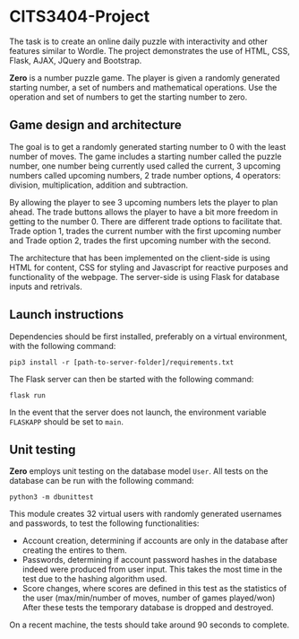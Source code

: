 # CITS3404-Project

The task is to create an online daily puzzle with interactivity and other features similar to Wordle. The project demonstrates the use of HTML, CSS, Flask, AJAX, JQuery and Bootstrap.

**Zero** is a number puzzle game. The player is given a randomly generated starting number, a set of numbers and mathematical operations. Use the operation and set of numbers to get the starting number to zero.

## Game design and architecture
The goal is to get a randomly generated starting number to 0 with the least number of moves. The game includes a starting number called the puzzle number, one number being currently used called the current, 3 upcoming numbers called upcoming numbers, 2 trade number options, 4 operators: division, multiplication, addition and subtraction.

By allowing the player to see 3 upcoming numbers lets the player to plan ahead. The trade buttons allows the player to have a bit more freedom in getting to the number 0. There are different trade options to facilitate that. Trade option 1, trades the current number with the first upcoming number and Trade option 2, trades the first upcoming number with the second.

The architecture that has been implemented on the client-side is using HTML for content, CSS for styling and Javascript for reactive purposes and functionality of the webpage. The server-side is using Flask for database inputs and retrivals.

## Launch instructions
Dependencies should be first installed, preferably on a virtual environment, with the following command:
```
pip3 install -r [path-to-server-folder]/requirements.txt
```
The Flask server can then be started with the following command:
```
flask run
```
In the event that the server does not launch, the environment variable `FLASKAPP` should be set to `main`.

## Unit testing
**Zero** employs unit testing on the database model `User`. All tests on the database can be run with the following command:
```
python3 -m dbunittest
```
This module creates 32 virtual users with randomly generated usernames and passwords, to test the following functionalities:
- Account creation, determining if accounts are only in the database after creating the entires to them.
- Passwords, determining if account password hashes in the database indeed were produced from user input. This takes the most time in the test due to the hashing algorithm used.
- Score changes, where scores are defined in this test as the statistics of the user (max/min/number of moves, number of games played/won)
After these tests the temporary database is dropped and destroyed.

On a recent machine, the tests should take around 90 seconds to complete.